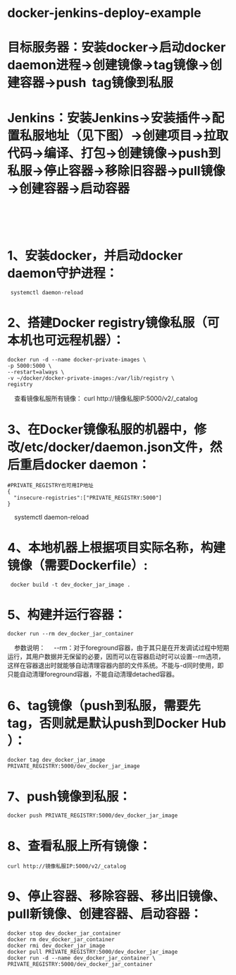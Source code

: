 # docker-jenkins-deploy-example

# 目标服务器：安装docker→启动docker daemon进程→创建镜像→tag镜像→创建容器→push  tag镜像到私服


# Jenkins：安装Jenkins→安装插件→配置私服地址（见下图）→创建项目→拉取代码→编译、打包→创建镜像→push到私服→停止容器→移除旧容器→pull镜像→创建容器→启动容器
        
==================================

# 1、安装docker，并启动docker daemon守护进程：
     systemctl daemon-reload
     
# 2、搭建Docker registry镜像私服（可本机也可远程机器）：

    docker run -d --name docker-private-images \
    -p 5000:5000 \
    --restart=always \
    -v ~/docker/docker-private-images:/var/lib/registry \
    registry
    
   查看镜像私服所有镜像：
    curl http://镜像私服IP:5000/v2/_catalog
    
# 3、在Docker镜像私服的机器中，修改/etc/docker/daemon.json文件，然后重启docker daemon：

    #PRIVATE_REGISTRY也可用IP地址
    {
      "insecure-registries":["PRIVATE_REGISTRY:5000"] 
    }
     systemctl daemon-reload
     
# 4、本地机器上根据项目实际名称，构建镜像（需要Dockerfile）:
     docker build -t dev_docker_jar_image .
     
# 5、构建并运行容器：
    docker run --rm dev_docker_jar_container
    参数说明：
    --rm：对于foreground容器，由于其只是在开发调试过程中短期运行，其用户数据并无保留的必要，因而可以在容器启动时可以设置--rm选项，这样在容器退出时就能够自动清理容器内部的文件系统。不能与-d同时使用，即只能自动清理foreground容器，不能自动清理detached容器。
    
# 6、tag镜像（push到私服，需要先tag，否则就是默认push到Docker Hub ）：
    docker tag dev_docker_jar_image PRIVATE_REGISTRY:5000/dev_docker_jar_image
    
# 7、push镜像到私服：
    docker push PRIVATE_REGISTRY:5000/dev_docker_jar_image
    
# 8、查看私服上所有镜像：
    curl http://镜像私服IP:5000/v2/_catalog
    
# 9、停止容器、移除容器、移出旧镜像、pull新镜像、创建容器、启动容器：
    docker stop dev_docker_jar_container
    docker rm dev_docker_jar_container
    docker rmi dev_docker_jar_image
    docker pull PRIVATE_REGISTRY:5000/dev_docker_jar_image
    docker run -d --name dev_docker_jar_container \ PRIVATE_REGISTRY:5000/dev_docker_jar_container
